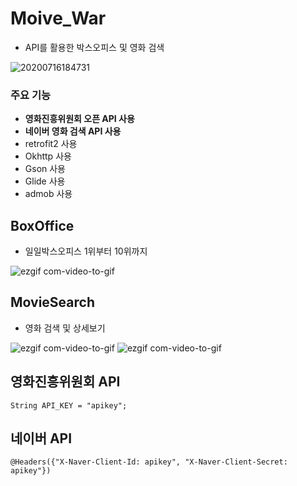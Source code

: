 # Moive_War
- API를 활용한 박스오피스 및 영화 검색 

![20200716184731](https://user-images.githubusercontent.com/52917127/87656752-dcb29600-c794-11ea-86e3-bc32de83c6fc.png)


### 주요 기능
- **영화진흥위원회 오픈 API 사용**
- **네이버 영화 검색 API 사용**
- retrofit2 사용
- Okhttp 사용
- Gson 사용
- Glide 사용
- admob 사용

## BoxOffice
- 일일박스오피스 1위부터 10위까지

![ezgif com-video-to-gif](https://user-images.githubusercontent.com/52917127/87657583-fbfdf300-c795-11ea-8214-e261b55be417.gif)


## MovieSearch
- 영화 검색 및 상세보기

![ezgif com-video-to-gif](https://user-images.githubusercontent.com/52917127/87658186-ce657980-c796-11ea-97be-c925c5f0916c.gif) ![ezgif com-video-to-gif](https://user-images.githubusercontent.com/52917127/87658864-b5a99380-c797-11ea-90d1-c19a01ec4344.gif)


## 영화진흥위원회 API

```
String API_KEY = "apikey";
```

## 네이버 API

```
@Headers({"X-Naver-Client-Id: apikey", "X-Naver-Client-Secret: apikey"})
```




